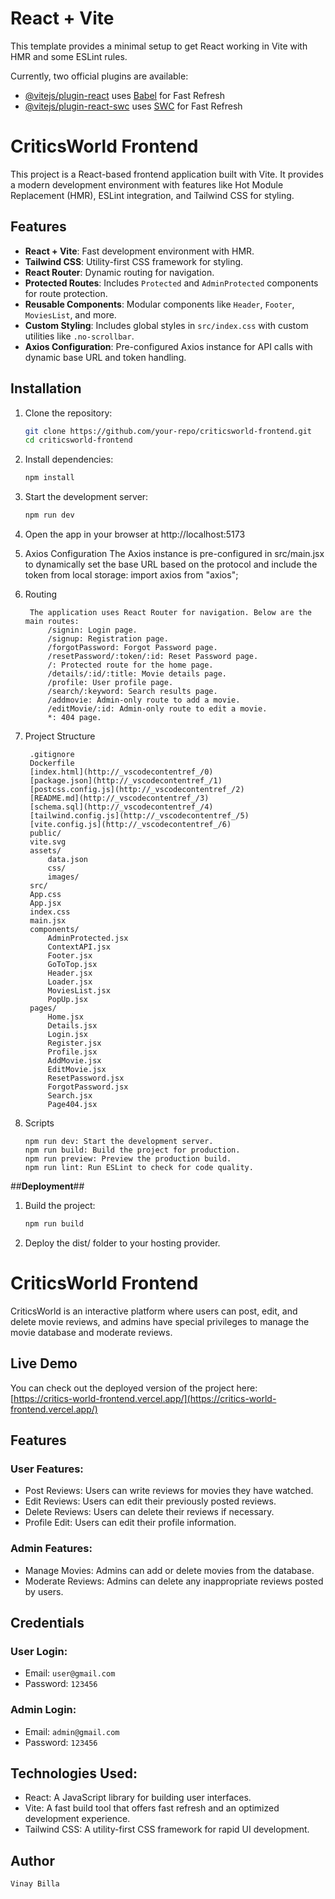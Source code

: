 # React + Vite

This template provides a minimal setup to get React working in Vite with HMR and some ESLint rules.

Currently, two official plugins are available:

- [@vitejs/plugin-react](https://github.com/vitejs/vite-plugin-react/blob/main/packages/plugin-react/README.md) uses [Babel](https://babeljs.io/) for Fast Refresh
- [@vitejs/plugin-react-swc](https://github.com/vitejs/vite-plugin-react-swc) uses [SWC](https://swc.rs/) for Fast Refresh

# CriticsWorld Frontend

This project is a React-based frontend application built with Vite. It provides a modern development environment with features like Hot Module Replacement (HMR), ESLint integration, and Tailwind CSS for styling.

## Features

- **React + Vite**: Fast development environment with HMR.
- **Tailwind CSS**: Utility-first CSS framework for styling.
- **React Router**: Dynamic routing for navigation.
- **Protected Routes**: Includes `Protected` and `AdminProtected` components for route protection.
- **Reusable Components**: Modular components like `Header`, `Footer`, `MoviesList`, and more.
- **Custom Styling**: Includes global styles in `src/index.css` with custom utilities like `.no-scrollbar`.
- **Axios Configuration**: Pre-configured Axios instance for API calls with dynamic base URL and token handling.

## Installation

1. Clone the repository:
   ```sh
   git clone https://github.com/your-repo/criticsworld-frontend.git
   cd criticsworld-frontend


2. Install dependencies:
   ```sh
   npm install

3. Start the development server:
    ```sh
   npm run dev

4. Open the app in your browser at http://localhost:5173

5. Axios Configuration
    The Axios instance is pre-configured in src/main.jsx to dynamically set the base URL based on the protocol and include the token from local storage:
    import axios from "axios";

6. Routing
   ```
    The application uses React Router for navigation. Below are the main routes:
        /signin: Login page.
        /signup: Registration page.
        /forgotPassword: Forgot Password page.
        /resetPassword/:token/:id: Reset Password page.
        /: Protected route for the home page.
        /details/:id/:title: Movie details page.
        /profile: User profile page.
        /search/:keyword: Search results page.
        /addmovie: Admin-only route to add a movie.
        /editMovie/:id: Admin-only route to edit a movie.
        *: 404 page.
   ```

8. Project Structure
   ```
    .gitignore
    Dockerfile
    [index.html](http://_vscodecontentref_/0)
    [package.json](http://_vscodecontentref_/1)
    [postcss.config.js](http://_vscodecontentref_/2)
    [README.md](http://_vscodecontentref_/3)
    [schema.sql](http://_vscodecontentref_/4)
    [tailwind.config.js](http://_vscodecontentref_/5)
    [vite.config.js](http://_vscodecontentref_/6)
    public/
    vite.svg
    assets/
        data.json
        css/
        images/
    src/
    App.css
    App.jsx
    index.css
    main.jsx
    components/
        AdminProtected.jsx
        ContextAPI.jsx
        Footer.jsx
        GoToTop.jsx
        Header.jsx
        Loader.jsx
        MoviesList.jsx
        PopUp.jsx
    pages/
        Home.jsx
        Details.jsx
        Login.jsx
        Register.jsx
        Profile.jsx
        AddMovie.jsx
        EditMovie.jsx
        ResetPassword.jsx
        ForgotPassword.jsx
        Search.jsx
        Page404.jsx
   ```

10. Scripts
    ```
    npm run dev: Start the development server.
    npm run build: Build the project for production.
    npm run preview: Preview the production build.
    npm run lint: Run ESLint to check for code quality.
    ```

##**Deployment**##

1. Build the project:
    ```sh
    npm run build

2. Deploy the dist/ folder to your hosting provider.

# CriticsWorld Frontend

CriticsWorld is an interactive platform where users can post, edit, and delete movie reviews, and admins have special privileges to manage the movie database and moderate reviews.

## Live Demo

You can check out the deployed version of the project here:  
[https://critics-world-frontend.vercel.app/](https://critics-world-frontend.vercel.app/)

## Features

### User Features:
- Post Reviews: Users can write reviews for movies they have watched.
- Edit Reviews: Users can edit their previously posted reviews.
- Delete Reviews: Users can delete their reviews if necessary.
- Profile Edit: Users can edit their profile information.

### Admin Features:
- Manage Movies: Admins can add or delete movies from the database.
- Moderate Reviews: Admins can delete any inappropriate reviews posted by users.

## Credentials

### User Login:
- Email: `user@gmail.com`
- Password: `123456`

### Admin Login:
- Email: `admin@gmail.com`
- Password: `123456`

## Technologies Used:
- React: A JavaScript library for building user interfaces.
- Vite: A fast build tool that offers fast refresh and an optimized development experience.
- Tailwind CSS: A utility-first CSS framework for rapid UI development.
   
## Author 
    Vinay Billa

